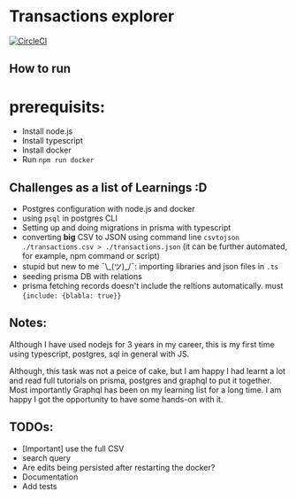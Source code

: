 # Transactions explorer
[![CircleCI](https://circleci.com/gh/circleci/circleci-docs.svg?style=shield)](https://circleci.com/gh/MariamMahmoud/<TODO_REPO_NAME>)



## How to run
# prerequisits:
- Install node.js
- Install typescript
- Install docker
- Run `npm run docker`

## Challenges as a list of Learnings :D

- Postgres configuration with node.js and docker
- using `psql` in postgres CLI
- Setting up and doing migrations in prisma with typescript
- converting **big** CSV to JSON using command line `csvtojson ./transactions.csv > ./transactions.json` (it can be further automated, for example, npm command or script)
- stupid but new to me ¯\\\_(ツ)_/¯: importing libraries and json files in `.ts`
- seeding prisma DB with relations
- prisma fetching records doesn't include the reltions automatically. must `{include: {blabla: true}}`

## Notes:
Although I have used nodejs for 3 years in my career, this is my first time using typescript, postgres, sql in general with JS.

Although, this task was not a peice of cake, but I am happy I had  learnt a lot and read full tutorials on prisma, postgres and graphql to put it together.
Most importantly Graphql has been on my learning list for a long time. I am happy I got the opportunity to have some hands-on with it.


## TODOs:
- [Important] use the full CSV 
- search query
- Are edits being persisted after restarting the docker?
- Documentation
- Add tests 
